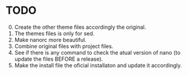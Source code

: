 # TODO

0. Create the other theme files accordingly the original.
0. The themes files is only for sed.
0. Make nanorc more beautiful.
1. Combine original files with project files.
2. See if there is any command to check the atual version of nano (to update the files BEFORE a release).
4. Make the install file the oficial installaton and update it accordingly.
